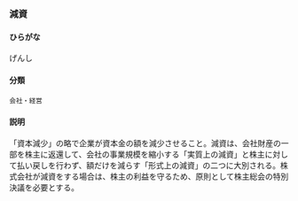 <div style="display:none;">

## [あ行](securities-terms?id=あ行)
## [か行](securities-terms?id=か行)

</div>

### 減資

#### ひらがな

げんし

#### 分類

`会社・経営`

#### 説明

「資本減少」の略で企業が資本金の額を減少させること。減資は、会社財産の一部を株主に返還して、会社の事業規模を縮小する「実質上の減資」と株主に対して払い戻しを行わず、額だけを減らす「形式上の減資」の二つに大別される。株式会社が減資をする場合は、株主の利益を守るため、原則として株主総会の特別決議を必要とする。

<div style="display:none;">

## [さ行](securities-terms?id=さ行)
## [た行](securities-terms?id=た行)
## [な行](securities-terms?id=な行)
## [は行](securities-terms?id=は行)
## [ま行](securities-terms?id=ま行)
## [や行](securities-terms?id=や行)
## [ら行](securities-terms?id=ら行)
## [わ行](securities-terms?id=わ行)
## [英数字・記号](securities-terms?id=英数字・記号)

</div>

